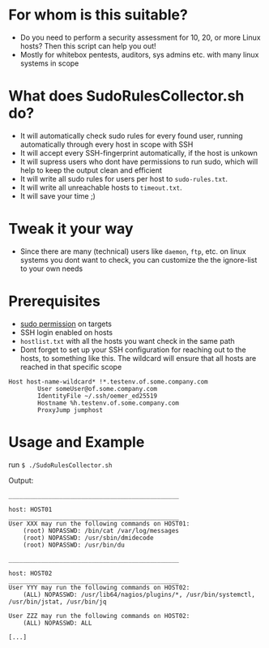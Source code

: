 # For whom is this suitable?
- Do you need to perform a security assessment for 10, 20, or more Linux hosts? Then this script can help you out!
- Mostly for whitebox pentests, auditors, sys admins etc. with many linux systems in scope

# What does SudoRulesCollector.sh do?
- It will automatically check sudo rules for every found user, running automatically through every host in scope with SSH
- It will accept every SSH-fingerprint automatically, if the host is unkown
- It will supress users who dont have permissions to run sudo, which will help to keep the output clean and efficient
- It will write all sudo rules for users per host to `sudo-rules.txt`.
- It will write all unreachable hosts to `timeout.txt`.
- It will save your time ;)

# Tweak it your way
- Since there are many (technical) users like `daemon`, `ftp`, etc. on linux systems you dont want to check, you can customize the the ignore-list to your own needs 

# Prerequisites
- <ins>sudo permission</ins> on targets
- SSH login enabled on hosts
- `hostlist.txt` with all the hosts you want check in the same path
- Dont forget to set up your SSH configuration for reaching out to the hosts, to something like this. The wildcard will ensure that all hosts are reached in that specific scope

```
Host host-name-wildcard* !*.testenv.of.some.company.com
        User someUser@of.some.company.com
        IdentityFile ~/.ssh/oemer_ed25519
        Hostname %h.testenv.of.some.company.com
        ProxyJump jumphost
```

# Usage and Example
run `$ ./SudoRulesCollector.sh`

Output:
```
_______________________________________________

host: HOST01
_______________________________________________
User XXX may run the following commands on HOST01:
    (root) NOPASSWD: /bin/cat /var/log/messages
    (root) NOPASSWD: /usr/sbin/dmidecode
    (root) NOPASSWD: /usr/bin/du

_______________________________________________

host: HOST02
_______________________________________________
User YYY may run the following commands on HOST02:
    (ALL) NOPASSWD: /usr/lib64/nagios/plugins/*, /usr/bin/systemctl, /usr/bin/jstat, /usr/bin/jq

User ZZZ may run the following commands on HOST02:
    (ALL) NOPASSWD: ALL

[...]
```

